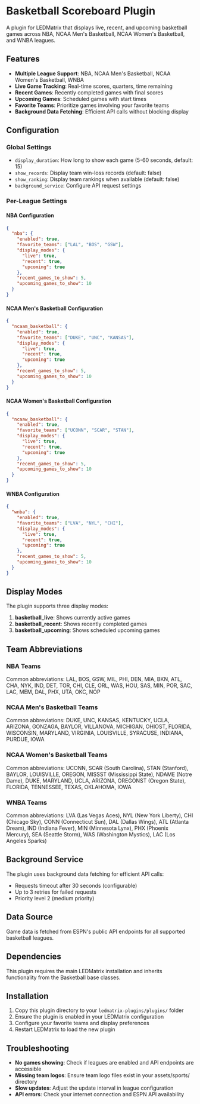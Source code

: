 # Basketball Scoreboard Plugin

A plugin for LEDMatrix that displays live, recent, and upcoming basketball games across NBA, NCAA Men's Basketball, NCAA Women's Basketball, and WNBA leagues.

## Features

- **Multiple League Support**: NBA, NCAA Men's Basketball, NCAA Women's Basketball, WNBA
- **Live Game Tracking**: Real-time scores, quarters, time remaining
- **Recent Games**: Recently completed games with final scores
- **Upcoming Games**: Scheduled games with start times
- **Favorite Teams**: Prioritize games involving your favorite teams
- **Background Data Fetching**: Efficient API calls without blocking display

## Configuration

### Global Settings

- `display_duration`: How long to show each game (5-60 seconds, default: 15)
- `show_records`: Display team win-loss records (default: false)
- `show_ranking`: Display team rankings when available (default: false)
- `background_service`: Configure API request settings

### Per-League Settings

#### NBA Configuration

```json
{
  "nba": {
    "enabled": true,
    "favorite_teams": ["LAL", "BOS", "GSW"],
    "display_modes": {
      "live": true,
      "recent": true,
      "upcoming": true
    },
    "recent_games_to_show": 5,
    "upcoming_games_to_show": 10
  }
}
```

#### NCAA Men's Basketball Configuration

```json
{
  "ncaam_basketball": {
    "enabled": true,
    "favorite_teams": ["DUKE", "UNC", "KANSAS"],
    "display_modes": {
      "live": true,
      "recent": true,
      "upcoming": true
    },
    "recent_games_to_show": 5,
    "upcoming_games_to_show": 10
  }
}
```

#### NCAA Women's Basketball Configuration

```json
{
  "ncaaw_basketball": {
    "enabled": true,
    "favorite_teams": ["UCONN", "SCAR", "STAN"],
    "display_modes": {
      "live": true,
      "recent": true,
      "upcoming": true
    },
    "recent_games_to_show": 5,
    "upcoming_games_to_show": 10
  }
}
```

#### WNBA Configuration

```json
{
  "wnba": {
    "enabled": true,
    "favorite_teams": ["LVA", "NYL", "CHI"],
    "display_modes": {
      "live": true,
      "recent": true,
      "upcoming": true
    },
    "recent_games_to_show": 5,
    "upcoming_games_to_show": 10
  }
}
```

## Display Modes

The plugin supports three display modes:

1. **basketball_live**: Shows currently active games
2. **basketball_recent**: Shows recently completed games
3. **basketball_upcoming**: Shows scheduled upcoming games

## Team Abbreviations

### NBA Teams
Common abbreviations: LAL, BOS, GSW, MIL, PHI, DEN, MIA, BKN, ATL, CHA, NYK, IND, DET, TOR, CHI, CLE, ORL, WAS, HOU, SAS, MIN, POR, SAC, LAC, MEM, DAL, PHX, UTA, OKC, NOP

### NCAA Men's Basketball Teams
Common abbreviations: DUKE, UNC, KANSAS, KENTUCKY, UCLA, ARIZONA, GONZAGA, BAYLOR, VILLANOVA, MICHIGAN, OHIOST, FLORIDA, WISCONSIN, MARYLAND, VIRGINIA, LOUISVILLE, SYRACUSE, INDIANA, PURDUE, IOWA

### NCAA Women's Basketball Teams
Common abbreviations: UCONN, SCAR (South Carolina), STAN (Stanford), BAYLOR, LOUISVILLE, OREGON, MISSST (Mississippi State), NDAME (Notre Dame), DUKE, MARYLAND, UCLA, ARIZONA, OREGONST (Oregon State), FLORIDA, TENNESSEE, TEXAS, OKLAHOMA, IOWA

### WNBA Teams
Common abbreviations: LVA (Las Vegas Aces), NYL (New York Liberty), CHI (Chicago Sky), CONN (Connecticut Sun), DAL (Dallas Wings), ATL (Atlanta Dream), IND (Indiana Fever), MIN (Minnesota Lynx), PHX (Phoenix Mercury), SEA (Seattle Storm), WAS (Washington Mystics), LAC (Los Angeles Sparks)

## Background Service

The plugin uses background data fetching for efficient API calls:

- Requests timeout after 30 seconds (configurable)
- Up to 3 retries for failed requests
- Priority level 2 (medium priority)

## Data Source

Game data is fetched from ESPN's public API endpoints for all supported basketball leagues.

## Dependencies

This plugin requires the main LEDMatrix installation and inherits functionality from the Basketball base classes.

## Installation

1. Copy this plugin directory to your `ledmatrix-plugins/plugins/` folder
2. Ensure the plugin is enabled in your LEDMatrix configuration
3. Configure your favorite teams and display preferences
4. Restart LEDMatrix to load the new plugin

## Troubleshooting

- **No games showing**: Check if leagues are enabled and API endpoints are accessible
- **Missing team logos**: Ensure team logo files exist in your assets/sports/ directory
- **Slow updates**: Adjust the update interval in league configuration
- **API errors**: Check your internet connection and ESPN API availability
